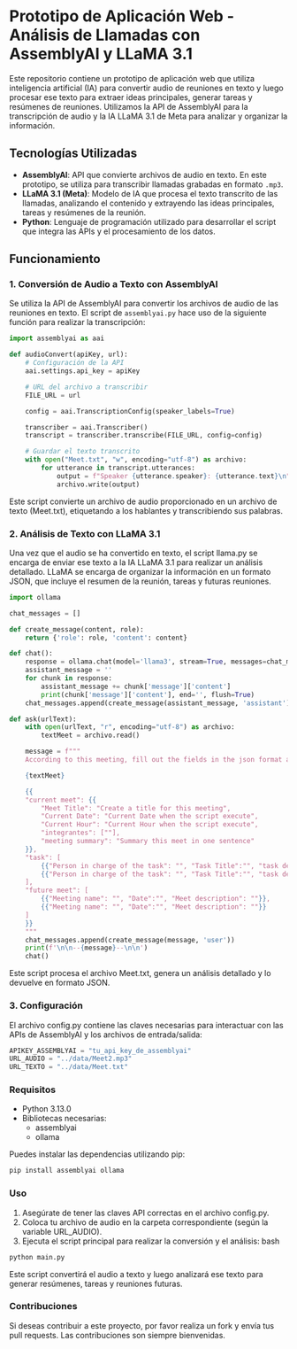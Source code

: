 # Prototipo de Aplicación Web - Análisis de Llamadas con AssemblyAI y LLaMA 3.1

Este repositorio contiene un prototipo de aplicación web que utiliza inteligencia artificial (IA) para convertir audio de reuniones en texto y luego procesar ese texto para extraer ideas principales, generar tareas y resúmenes de reuniones. Utilizamos la API de AssemblyAI para la transcripción de audio y la IA LLaMA 3.1 de Meta para analizar y organizar la información.

## Tecnologías Utilizadas

- **AssemblyAI**: API que convierte archivos de audio en texto. En este prototipo, se utiliza para transcribir llamadas grabadas en formato `.mp3`.
- **LLaMA 3.1 (Meta)**: Modelo de IA que procesa el texto transcrito de las llamadas, analizando el contenido y extrayendo las ideas principales, tareas y resúmenes de la reunión.
- **Python**: Lenguaje de programación utilizado para desarrollar el script que integra las APIs y el procesamiento de los datos.

## Funcionamiento

### 1. **Conversión de Audio a Texto con AssemblyAI**

Se utiliza la API de AssemblyAI para convertir los archivos de audio de las reuniones en texto. El script de `assemblyai.py` hace uso de la siguiente función para realizar la transcripción:

```python
import assemblyai as aai

def audioConvert(apiKey, url):
    # Configuración de la API
    aai.settings.api_key = apiKey

    # URL del archivo a transcribir
    FILE_URL = url

    config = aai.TranscriptionConfig(speaker_labels=True)

    transcriber = aai.Transcriber()
    transcript = transcriber.transcribe(FILE_URL, config=config)

    # Guardar el texto transcrito
    with open("Meet.txt", "w", encoding="utf-8") as archivo:
        for utterance in transcript.utterances:
            output = f"Speaker {utterance.speaker}: {utterance.text}\n"
            archivo.write(output)
```

Este script convierte un archivo de audio proporcionado en un archivo de texto (Meet.txt), etiquetando a los hablantes y transcribiendo sus palabras.

### 2. **Análisis de Texto con LLaMA 3.1**

Una vez que el audio se ha convertido en texto, el script llama.py se encarga de enviar ese texto a la IA LLaMA 3.1 para realizar un análisis detallado. LLaMA se encarga de organizar la información en un formato JSON, que incluye el resumen de la reunión, tareas y futuras reuniones.

```python
import ollama

chat_messages = []

def create_message(content, role):
    return {'role': role, 'content': content}

def chat():
    response = ollama.chat(model='llama3', stream=True, messages=chat_messages)
    assistant_message = ''
    for chunk in response:
        assistant_message += chunk['message']['content']
        print(chunk['message']['content'], end='', flush=True)
    chat_messages.append(create_message(assistant_message, 'assistant'))

def ask(urlText):
    with open(urlText, "r", encoding="utf-8") as archivo:
        textMeet = archivo.read()

    message = f"""
    According to this meeting, fill out the fields in the json format and do not respond anything else.

    {textMeet}

    {{
    "current meet": {{
        "Meet Title": "Create a title for this meeting",
        "Current Date": "Current Date when the script execute",
        "Current Hour": "Current Hour when the script execute",
        "integrantes": [""],
        "meeting summary": "Summary this meet in one sentence"
    }},
    "task": [
        {{"Person in charge of the task": "", "Task Title":"", "task description": ""}},
        {{"Person in charge of the task": "", "Task Title":"", "task description": ""}}
    ],
    "future meet": [
        {{"Meeting name": "", "Date":"", "Meet description": ""}},
        {{"Meeting name": "", "Date":"", "Meet description": ""}}
    ]
    }}
    """
    chat_messages.append(create_message(message, 'user'))
    print(f'\n\n--{message}--\n\n')
    chat()
```

Este script procesa el archivo Meet.txt, genera un análisis detallado y lo devuelve en formato JSON.

### 3. **Configuración**

El archivo config.py contiene las claves necesarias para interactuar con las APIs de AssemblyAI y los archivos de entrada/salida:

```python
APIKEY_ASSEMBLYAI = "tu_api_key_de_assemblyai"
URL_AUDIO = "../data/Meet2.mp3"
URL_TEXTO = "../data/Meet.txt"
```

### **Requisitos**

* Python 3.13.0
* Bibliotecas necesarias:
    - assemblyai
    - ollama

Puedes instalar las dependencias utilizando pip:
```python
pip install assemblyai ollama
```

### **Uso**

1. Asegúrate de tener las claves API correctas en el archivo config.py.
2. Coloca tu archivo de audio en la carpeta correspondiente (según la variable URL_AUDIO).
3. Ejecuta el script principal para realizar la conversión y el análisis:
bash
```python
python main.py
```

Este script convertirá el audio a texto y luego analizará ese texto para generar resúmenes, tareas y reuniones futuras.

### **Contribuciones**

Si deseas contribuir a este proyecto, por favor realiza un fork y envía tus pull requests. Las contribuciones son siempre bienvenidas.